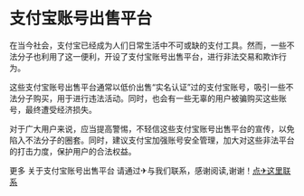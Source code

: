 # 支付宝账号出售平台

在当今社会，支付宝已经成为人们日常生活中不可或缺的支付工具。然而，一些不法分子也利用了这一便利，开设了支付宝账号出售平台，进行非法交易和欺诈行为。

这些支付宝账号出售平台通常以低价出售“实名认证”过的支付宝账号，吸引一些不法分子购买，用于进行违法活动。同时，也会有一些无辜的用户被骗购买这些账号，最终遭受经济损失。

对于广大用户来说，应当提高警惕，不轻信这些支付宝账号出售平台的宣传，以免陷入不法分子的圈套。同时，建议支付宝加强账号安全管理，加大对这些非法平台的打击力度，保护用户的合法权益。

更多 关于支付宝账号出售平台 请通过✈与我们联系，感谢阅读,谢谢！[点✈这里联系](https://gg.k02.cc)